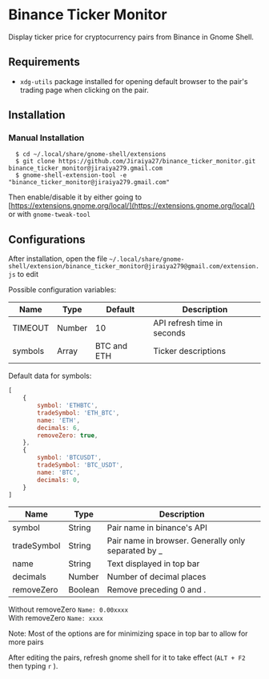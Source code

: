 # Binance Ticker Monitor

Display ticker price for cryptocurrency pairs from Binance in Gnome Shell.

## Requirements
 - `xdg-utils` package installed for opening default browser to the pair's trading page when clicking on the pair.

## Installation

### Manual Installation

```
  $ cd ~/.local/share/gnome-shell/extensions
  $ git clone https://github.com/Jiraiya27/binance_ticker_monitor.git binance_ticker_monitor@jiraiya279.gmail.com
  $ gnome-shell-extension-tool -e "binance_ticker_monitor@jiraiya279.gmail.com"
```
Then enable/disable it by either going to [https://extensions.gnome.org/local/](https://extensions.gnome.org/local/) or with `gnome-tweak-tool`


## Configurations

After installation, open the file  `~/.local/share/gnome-shell/extension/binance_ticker_monitor@jiraiya279@gmail.com/extension.js` to edit

Possible configuration variables:

|Name   |Type   |Default|Description    |
|---    |---    |---    |---            |
|TIMEOUT|Number |10     |API refresh time in seconds|
|symbols|Array<Symbol>|BTC and ETH       |Ticker descriptions|

Default data for symbols:

```javascript
[
    {
        symbol: 'ETHBTC',
        tradeSymbol: 'ETH_BTC',
        name: 'ETH',
        decimals: 6,
        removeZero: true,
    },
    {
        symbol: 'BTCUSDT',
        tradeSymbol: 'BTC_USDT',
        name: 'BTC',
        decimals: 0,
    }
]
```
|Name   |Type   |Description|
|---    |---    |---
|symbol |String |Pair name in binance's API
|tradeSymbol|String|Pair name in browser. Generally only separated by _
|name   |String | Text displayed in top bar
|decimals|Number| Number of decimal places
|removeZero|Boolean| Remove preceding 0 and \. 

Without removeZero `Name: 0.00xxxx` \
With removeZero `Name: xxxx`

Note: Most of the options are for minimizing space in top bar to allow for more pairs

After editing the pairs, refresh gnome shell for it to take effect (`ALT + F2` then typing `r` ).
